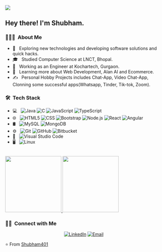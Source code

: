 <img src="https://avatars.githubusercontent.com/u/48400133?s=60&v=4">

<h2> Hey there! I'm Shubham.</h2>

<h3> 👨🏻‍💻 &nbsp;About Me </h3>

- 🤔 &nbsp; Exploring new technologies and developing software solutions and quick hacks.
- 🎓 &nbsp; Studied Computer Science at LNCT, Bhopal.
- 💼 &nbsp; Working as an Engineer at Kochartech, Gurgaon.
- 🌱 &nbsp; Learning more about Web Development, Alan AI and Ecommerce.
- ✍️ &nbsp; Personal Hobby Projects includes Chat-App, Video Chat-App, Clonning some successful apps(Whatsapp, Tinder, Tik-tok, Zoom).

<h3> 🛠 &nbsp;Tech Stack</h3>

- 💻 &nbsp;
  ![Java](https://img.shields.io/badge/-Java-333333?style=flat&logo=Java&logoColor=007396)
  ![C](https://img.shields.io/badge/-C-333333?style=flat&logo=C&logoColor=007396)
  ![JavaScript](https://img.shields.io/badge/-JavaScript-333333?style=flat&logo=javascript)
  ![TypeScript](https://img.shields.io/badge/-TypeScript-333333?style=flat&logo=typescript)
- 🌐 &nbsp;
  ![HTML5](https://img.shields.io/badge/-HTML5-333333?style=flat&logo=HTML5)
  ![CSS](https://img.shields.io/badge/-CSS-333333?style=flat&logo=CSS3&logoColor=1572B6)
  ![Bootstrap](https://img.shields.io/badge/-Bootstrap-333333?style=flat&logo=bootstrap&logoColor=563D7C)
  ![Node.js](https://img.shields.io/badge/-Node.js-333333?style=flat&logo=node.js)
  ![React](https://img.shields.io/badge/-React-333333?style=flat&logo=react)
  ![Angular](https://img.shields.io/badge/-Angular-333333?style=flat&logo=angular)
- 🛢 &nbsp;
  ![MySQL](https://img.shields.io/badge/-MySQL-333333?style=flat&logo=mysql)
  ![MongoDB](https://img.shields.io/badge/-MongoDB-333333?style=flat&logo=mongodb)
- ⚙️ &nbsp;
  ![Git](https://img.shields.io/badge/-Git-333333?style=flat&logo=git)
  ![GitHub](https://img.shields.io/badge/-GitHub-333333?style=flat&logo=github)
  ![Bitbucket](https://img.shields.io/badge/-Bitbucket-333333?style=flat&logo=bitbucket)
- 🔧 &nbsp;
  ![Visual Studio Code](https://img.shields.io/badge/-Visual%20Studio%20Code-333333?style=flat&logo=visual-studio-code&logoColor=007ACC)
- 🖥 &nbsp;
  ![Linux](https://img.shields.io/badge/-Linux-333333?style=flat&logo=linux)

<br/>

<a href="https://github.com/Shubham401">
  <img height="180em" src="https://github-readme-stats.vercel.app/api?username=Shubham401&theme=buefy&show_icons=true" />
  <img height="180em" src="https://github-readme-stats.vercel.app/api/top-langs/?username=Shubham401&theme=buefy&layout=compact" />
</a>

<br/>

<h3> 🤝🏻 &nbsp;Connect with Me </h3>

<p align="center">
<a href="https://www.linkedin.com/in/shubham-387337129"><img alt="LinkedIn" src="https://img.shields.io/badge/LinkedIn-Shubham .-blue?style=flat-square&logo=linkedin"></a>
<a href="mailto:shubham26.bdps@gmail.com"><img alt="Email" src="https://img.shields.io/badge/Email-shubham26.bdps@gmail.com-blue?style=flat-square&logo=gmail"></a>
</p>

⭐️ From [Shubham401](https://github.com/Shubham401)
